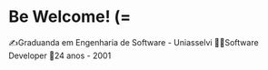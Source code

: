# Be Welcome! (=


✍Graduanda em Engenharia de Software - Uniasselvi
👩‍💻Software Developer
🎉24 anos - 2001

